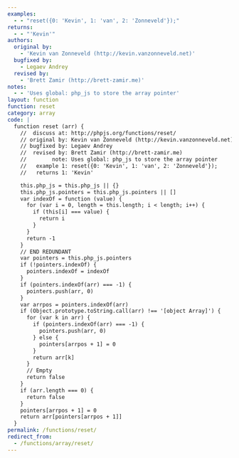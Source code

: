 ```yaml
---
examples:
  - - "reset({0: 'Kevin', 1: 'van', 2: 'Zonneveld'});"
returns:
  - - "'Kevin'"
authors:
  original by:
    - 'Kevin van Zonneveld (http://kevin.vanzonneveld.net)'
  bugfixed by:
    - Legaev Andrey
  revised by:
    - 'Brett Zamir (http://brett-zamir.me)'
notes:
  - - 'Uses global: php_js to store the array pointer'
layout: function
function: reset
category: array
code: |
  function reset (arr) {
    //  discuss at: http://phpjs.org/functions/reset/
    // original by: Kevin van Zonneveld (http://kevin.vanzonneveld.net)
    // bugfixed by: Legaev Andrey
    //  revised by: Brett Zamir (http://brett-zamir.me)
    //        note: Uses global: php_js to store the array pointer
    //   example 1: reset({0: 'Kevin', 1: 'van', 2: 'Zonneveld'});
    //   returns 1: 'Kevin'

    this.php_js = this.php_js || {}
    this.php_js.pointers = this.php_js.pointers || []
    var indexOf = function (value) {
      for (var i = 0, length = this.length; i < length; i++) {
        if (this[i] === value) {
          return i
        }
      }
      return -1
    }
    // END REDUNDANT
    var pointers = this.php_js.pointers
    if (!pointers.indexOf) {
      pointers.indexOf = indexOf
    }
    if (pointers.indexOf(arr) === -1) {
      pointers.push(arr, 0)
    }
    var arrpos = pointers.indexOf(arr)
    if (Object.prototype.toString.call(arr) !== '[object Array]') {
      for (var k in arr) {
        if (pointers.indexOf(arr) === -1) {
          pointers.push(arr, 0)
        } else {
          pointers[arrpos + 1] = 0
        }
        return arr[k]
      }
      // Empty
      return false
    }
    if (arr.length === 0) {
      return false
    }
    pointers[arrpos + 1] = 0
    return arr[pointers[arrpos + 1]]
  }
permalink: /functions/reset/
redirect_from:
  - /functions/array/reset/
---
```


<!-- WARNING! This file is auto generated by `npm run web:inject`, do not edit by hand -->
